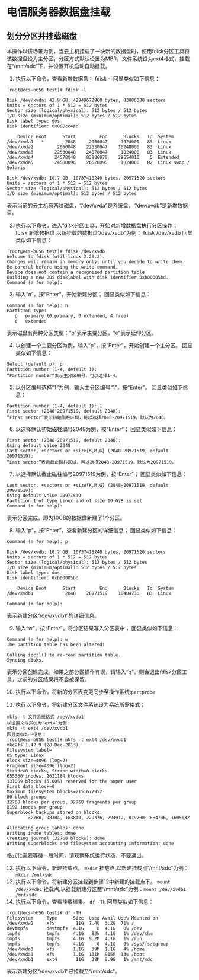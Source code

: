 # 电信服务器数据盘挂载
## 划分分区并挂载磁盘
本操作以该场景为例，当云主机挂载了一块新的数据盘时，使用fdisk分区工具将该数据盘设为主分区，分区方式默认设置为MBR，文件系统设为ext4格式，挂载在“/mnt/sdc”下，并设置开机启动自动挂载。
1. 执行以下命令，查看新增数据盘；
fdisk -l
回显类似如下信息：
```doc
[root@ecs-b656 test]# fdisk -l
 
Disk /dev/xvda: 42.9 GB, 42949672960 bytes, 83886080 sectors 
Units = sectors of 1 * 512 = 512 bytes 
Sector size (logical/physical): 512 bytes / 512 bytes 
I/O size (minimum/optimal): 512 bytes / 512 bytes 
Disk label type: dos 
Disk identifier: 0x000cc4ad 
 
    Device Boot      Start         End      Blocks   Id  System 
/dev/xvda1   *        2048     2050047     1024000   83  Linux 
/dev/xvda2         2050048    22530047    10240000   83  Linux 
/dev/xvda3        22530048    24578047     1024000   83  Linux 
/dev/xvda4        24578048    83886079    29654016    5  Extended 
/dev/xvda5        24580096    26628095     1024000   82  Linux swap / Solaris 
 
Disk /dev/xvdb: 10.7 GB, 10737418240 bytes, 20971520 sectors 
Units = sectors of 1 * 512 = 512 bytes 
Sector size (logical/physical): 512 bytes / 512 bytes 
I/O size (minimum/optimal): 512 bytes / 512 bytes
```
表示当前的云主机有两块磁盘，“/dev/xvda”是系统盘，“/dev/xvdb”是新增数据盘。

2. 执行以下命令，进入fdisk分区工具，开始对新增数据盘执行分区操作；
fdisk 新增数据盘
以新挂载的数据盘“/dev/xvdb”为例：
fdisk /dev/xvdb
回显类似如下信息：    
```
[root@ecs-b656 test]# fdisk /dev/xvdb 
Welcome to fdisk (util-linux 2.23.2). 
Changes will remain in memory only, until you decide to write them. 
Be careful before using the write command. 
Device does not contain a recognized partition table 
Building a new DOS disklabel with disk identifier 0xb00005bd. 
Command (m for help):
```

3. 输入“n”，按“Enter”，开始新建分区；
回显类似如下信息：
```
Command (m for help): n 
Partition type: 
   p   primary (0 primary, 0 extended, 4 free) 
   e   extended
```
表示磁盘有两种分区类型：“p”表示主要分区，“e”表示延伸分区。

4. 以创建一个主要分区为例，输入“p”，按“Enter”，开始创建一个主分区。
回显类似如下信息：    
```
Select (default p): p 
Partition number (1-4, default 1):
“Partition number”表示主分区编号，可以选择1-4。
```

5. 以分区编号选择“1”为例，输入主分区编号“1”，按“Enter”。
回显类似如下信息：
```
Partition number (1-4, default 1): 1 
First sector (2048-20971519, default 2048):
“First sector”表示初始磁柱区域，可以选择2048-20971519，默认为2048。
```
6. 以选择默认初始磁柱编号2048为例，按“Enter”；
回显类似如下信息：
```
First sector (2048-20971519, default 2048): 
Using default value 2048 
Last sector, +sectors or +size{K,M,G} (2048-20971519, default 20971519):
“Last sector”表示截止磁柱区域，可以选择2048-20971519，默认为20971519。
```
7. 以选择默认截止磁柱编号20971519为例，按“Enter”；
回显类似如下信息：
```
Last sector, +sectors or +size{K,M,G} (2048-20971519, default 20971519): 
Using default value 20971519 
Partition 1 of type Linux and of size 10 GiB is set 
Command (m for help):
```
表示分区完成，即为10GB的数据盘新建了1个分区。

8. 输入“p”，按“Enter”，查看新建分区的详细信息；
回显类似如下信息：
```
Command (m for help): p 
 
Disk /dev/xvdb: 10.7 GB, 10737418240 bytes, 20971520 sectors 
Units = sectors of 1 * 512 = 512 bytes 
Sector size (logical/physical): 512 bytes / 512 bytes 
I/O size (minimum/optimal): 512 bytes / 512 bytes 
Disk label type: dos 
Disk identifier: 0xb00005bd 
 
    Device Boot      Start         End      Blocks   Id  System 
/dev/xvdb1            2048    20971519    10484736   83  Linux 
 
Command (m for help):
```
表示新建分区“/dev/xvdb1”的详细信息。

9. 输入“w”，按“Enter”，将分区结果写入分区表中；
回显类似如下信息：
```
Command (m for help): w 
The partition table has been altered! 
 
Calling ioctl() to re-read partition table. 
Syncing disks.
```
表示分区创建完成。如果之前分区操作有误，请输入“q”，则会退出fdisk分区工具，之前的分区结果将不会被保留。

10. 执行以下命令，将新的分区表变更同步至操作系统:`partprobe`

11. 执行以下命令，将新建分区文件系统设为系统所需格式；
```
mkfs -t 文件系统格式 /dev/xvdb1
以设置文件系统为“ext4”为例：
mkfs -t ext4 /dev/xvdb1
回显类似如下信息：    
[root@ecs-b656 test]# mkfs -t ext4 /dev/xvdb1 
mke2fs 1.42.9 (28-Dec-2013) 
Filesystem label= 
OS type: Linux 
Block size=4096 (log=2) 
Fragment size=4096 (log=2) 
Stride=0 blocks, Stripe width=0 blocks 
655360 inodes, 2621184 blocks 
131059 blocks (5.00%) reserved for the super user 
First data block=0 
Maximum filesystem blocks=2151677952 
80 block groups 
32768 blocks per group, 32768 fragments per group 
8192 inodes per group 
Superblock backups stored on blocks: 
        32768, 98304, 163840, 229376, 294912, 819200, 884736, 1605632 
 
Allocating group tables: done 
Writing inode tables: done 
Creating journal (32768 blocks): done 
Writing superblocks and filesystem accounting information: done
```
格式化需要等待一段时间，请观察系统运行状态，不要退出。

12. 执行以下命令，新建挂载点。
`mkdir` 挂载点,以新建挂载点“/mnt/sdc”为例：`mkdir /mnt/sdc`
13. 执行以下命令，将新建分区挂载到步骤12中新建的挂载点下。
`mount /dev/xvdb1` 挂载点,以挂载新建分区至“/mnt/sdc”为例：`mount /dev/xvdb1 /mnt/sdc`
14. 执行以下命令，查看挂载结果。
`df -TH`
回显类似如下信息：
```
[root@ecs-b656 test]# df -TH 
Filesystem     Type      Size  Used Avail Use% Mounted on 
/dev/xvda2     xfs        11G  7.4G  3.2G  71% / 
devtmpfs       devtmpfs  4.1G     0  4.1G   0% /dev 
tmpfs          tmpfs     4.1G   82k  4.1G   1% /dev/shm 
tmpfs          tmpfs     4.1G  9.2M  4.1G   1% /run 
tmpfs          tmpfs     4.1G     0  4.1G   0% /sys/fs/cgroup 
/dev/xvda3     xfs       1.1G   39M  1.1G   4% /home 
/dev/xvda1     xfs       1.1G  131M  915M  13% /boot 
/dev/xvdb1     ext4       11G   38M  9.9G   1% /mnt/sdc
```
表示新建分区“/dev/xvdb1”已挂载至“/mnt/sdc”。